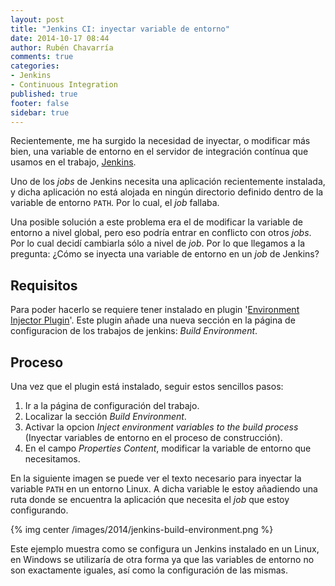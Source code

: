 ```yaml
---
layout: post
title: "Jenkins CI: inyectar variable de entorno"
date: 2014-10-17 08:44
author: Rubén Chavarría
comments: true
categories: 
- Jenkins
- Continuous Integration
published: true
footer: false
sidebar: true
---
```


Recientemente, me ha surgido la necesidad de inyectar, o modificar más bien, una
variable de entorno en el servidor de integración contínua que usamos en el
trabajo, [Jenkins].

Uno de los *jobs* de Jenkins necesita una aplicación recientemente instalada, y
dicha aplicación no está alojada en ningún directorio definido dentro de la
variable de entorno `PATH`. Por lo cual, el *job* fallaba.

Una posible solución a este problema era el de modificar la variable de entorno
a nivel global, pero eso podría entrar en conflicto con otros *jobs*. Por lo cual
decidí cambiarla sólo a nivel de *job*. Por lo que llegamos a la pregunta:
¿Cómo se inyecta una variable de entorno en un *job* de Jenkins?

<!-- more -->

## Requisitos

Para poder hacerlo se requiere tener instalado en plugin
'[Environment Injector Plugin]'. Este plugin añade una nueva sección en la página
de configuracion de los trabajos de jenkins: *Build Environment*.

## Proceso

Una vez que el plugin está instalado, seguir estos sencillos pasos:

1. Ir a la página de configuración del trabajo.
2. Localizar la sección *Build Environment*.
3. Activar la opcion *Inject environment variables to the build process* (Inyectar
variables de entorno en el proceso de construcción).
4. En el campo *Properties Content*, modificar la variable de entorno que necesitamos.

En la siguiente imagen se puede ver el texto necesario para inyectar la variable
`PATH` en un entorno Linux. A dicha variable le estoy añadiendo una ruta donde
se encuentra la aplicación que necesita el *job* que estoy configurando.

{% img center /images/2014/jenkins-build-environment.png %}

Este ejemplo muestra como se configura un Jenkins instalado en un Linux, en
Windows se utilizaría de otra forma ya que las variables de entorno no
son exactamente iguales, así como la configuración de las mismas.

[Jenkins]: http://www.jenkins-ci.org
[Environment Injector Plugin]: https://wiki.jenkins-ci.org/display/JENKINS/EnvInject+Plugin

